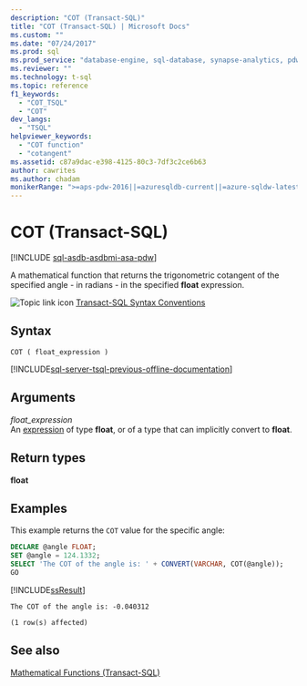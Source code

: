 ```yaml
---
description: "COT (Transact-SQL)"
title: "COT (Transact-SQL) | Microsoft Docs"
ms.custom: ""
ms.date: "07/24/2017"
ms.prod: sql
ms.prod_service: "database-engine, sql-database, synapse-analytics, pdw"
ms.reviewer: ""
ms.technology: t-sql
ms.topic: reference
f1_keywords: 
  - "COT_TSQL"
  - "COT"
dev_langs: 
  - "TSQL"
helpviewer_keywords: 
  - "COT function"
  - "cotangent"
ms.assetid: c87a9dac-e398-4125-80c3-7df3c2ce6b63
author: cawrites
ms.author: chadam
monikerRange: ">=aps-pdw-2016||=azuresqldb-current||=azure-sqldw-latest||>=sql-server-2016||>=sql-server-linux-2017||=azuresqldb-mi-current"
---
```

# COT (Transact-SQL)
[!INCLUDE [sql-asdb-asdbmi-asa-pdw](../../includes/applies-to-version/sql-asdb-asdbmi-asa-pdw.md)]

A mathematical function that returns the trigonometric cotangent of the specified angle - in radians - in the specified **float** expression.
  
![Topic link icon](../../database-engine/configure-windows/media/topic-link.gif "Topic link icon") [Transact-SQL Syntax Conventions](../../t-sql/language-elements/transact-sql-syntax-conventions-transact-sql.md)
  
## Syntax  
  
```syntaxsql
COT ( float_expression )  
```  
  
[!INCLUDE[sql-server-tsql-previous-offline-documentation](../../includes/sql-server-tsql-previous-offline-documentation.md)]

## Arguments
*float_expression*  
An [expression](../../t-sql/language-elements/expressions-transact-sql.md) of type **float**, or of a type that can implicitly convert to **float**.
  
## Return types
**float**
  
## Examples  
This example returns the `COT` value for the specific angle:
  
```sql
DECLARE @angle FLOAT;  
SET @angle = 124.1332;  
SELECT 'The COT of the angle is: ' + CONVERT(VARCHAR, COT(@angle));  
GO  
```  
  
[!INCLUDE[ssResult](../../includes/ssresult-md.md)]
  
```
The COT of the angle is: -0.040312                
  
(1 row(s) affected)  
```  
  
## See also
[Mathematical Functions &#40;Transact-SQL&#41;](../../t-sql/functions/mathematical-functions-transact-sql.md)
  
  

